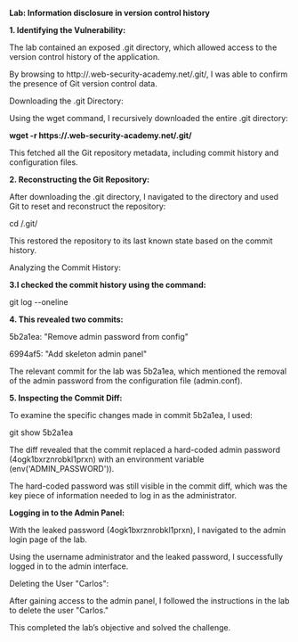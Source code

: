 **Lab: Information disclosure in version control history**

**1. Identifying the Vulnerability:**

The lab contained an exposed .git directory, which allowed access to the version control history of the application.

By browsing to http://<lab-id>.web-security-academy.net/.git/, I was able to confirm the presence of Git version control data.

Downloading the .git Directory:

Using the wget command, I recursively downloaded the entire .git directory:

**wget -r https://<lab-id>.web-security-academy.net/.git/**

This fetched all the Git repository metadata, including commit history and configuration files.

**2. Reconstructing the Git Repository:**

After downloading the .git directory, I navigated to the directory and used Git to reset and reconstruct the repository:

cd <downloaded-directory>/.git/

This restored the repository to its last known state based on the commit history.

Analyzing the Commit History:

**3.I checked the commit history using the command:**

git log --oneline

**4. This revealed two commits:**

5b2a1ea: "Remove admin password from config"

6994af5: "Add skeleton admin panel"

The relevant commit for the lab was 5b2a1ea, which mentioned the removal of the admin password from the configuration file (admin.conf).

**5. Inspecting the Commit Diff:**

To examine the specific changes made in commit 5b2a1ea, I used:

git show 5b2a1ea

The diff revealed that the commit replaced a hard-coded admin password (4ogk1bxrznrobkl1prxn) with an environment variable (env('ADMIN_PASSWORD')).

The hard-coded password was still visible in the commit diff, which was the key piece of information needed to log in as the administrator.

**Logging in to the Admin Panel:**

With the leaked password (4ogk1bxrznrobkl1prxn), I navigated to the admin login page of the lab.

Using the username administrator and the leaked password, I successfully logged in to the admin interface.

Deleting the User "Carlos":

After gaining access to the admin panel, I followed the instructions in the lab to delete the user "Carlos."

This completed the lab’s objective and solved the challenge.
